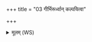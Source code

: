 +++
title = "03 गीर्भिरूर्ध्वान् कल्पयित्वा"

+++
<details><summary>मूलम् (WS)</summary>

गीर्भिरूर्ध्वान् कल्पयित्वा रोहितो भूमिमब्रवीत् । ।  
त्वदिदं सर्वं जायतां यद् भूतं यच्च भाव्यम् ॥ ॥ ३ ॥
</details>